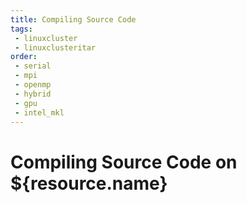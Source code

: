 ```yaml
---
title: Compiling Source Code
tags:
 - linuxcluster
 - linuxclusteritar
order:
 - serial
 - mpi
 - openmp
 - hybrid
 - gpu
 - intel_mkl
---
```


# Compiling Source Code on ${resource.name}
